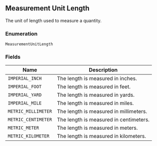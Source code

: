 ## Measurement Unit Length

The unit of length used to measure a quantity.

### Enumeration

`MeasurementUnitLength`

### Fields

| Name | Description |
|  --- | --- |
| `IMPERIAL_INCH` | The length is measured in inches. |
| `IMPERIAL_FOOT` | The length is measured in feet. |
| `IMPERIAL_YARD` | The length is measured in yards. |
| `IMPERIAL_MILE` | The length is measured in miles. |
| `METRIC_MILLIMETER` | The length is measured in millimeters. |
| `METRIC_CENTIMETER` | The length is measured in centimeters. |
| `METRIC_METER` | The length is measured in meters. |
| `METRIC_KILOMETER` | The length is measured in kilometers. |

